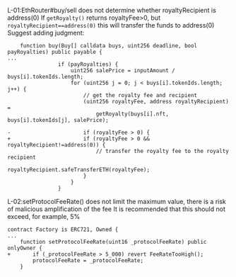 L-01:EthRouter#buy/sell does not determine whether royaltyRecipient is address(0)
If `getRoyalty()` returns royaltyFee>0, but `royaltyRecipient==address(0)` this will transfer the funds to address(0)
Suggest adding judgment:

```solidity
    function buy(Buy[] calldata buys, uint256 deadline, bool payRoyalties) public payable {
...
                if (payRoyalties) {
                    uint256 salePrice = inputAmount / buys[i].tokenIds.length;
                    for (uint256 j = 0; j < buys[i].tokenIds.length; j++) {
                        // get the royalty fee and recipient
                        (uint256 royaltyFee, address royaltyRecipient) =
                            getRoyalty(buys[i].nft, buys[i].tokenIds[j], salePrice);

-                       if (royaltyFee > 0) {
+                       if (royaltyFee > 0 && royaltyRecipient!=address(0)) {
                            // transfer the royalty fee to the royalty recipient
                            royaltyRecipient.safeTransferETH(royaltyFee);
                        }
                    }
                }    
```

L-02:setProtocolFeeRate() does not limit the maximum value, there is a risk of malicious amplification of the fee
It is recommended that this should not exceed, for example, 5%

```solidity
contract Factory is ERC721, Owned {
...
    function setProtocolFeeRate(uint16 _protocolFeeRate) public onlyOwner {
+       if (_protocolFeeRate > 5_000) revert FeeRateTooHigh();  
        protocolFeeRate = _protocolFeeRate;
    }
```